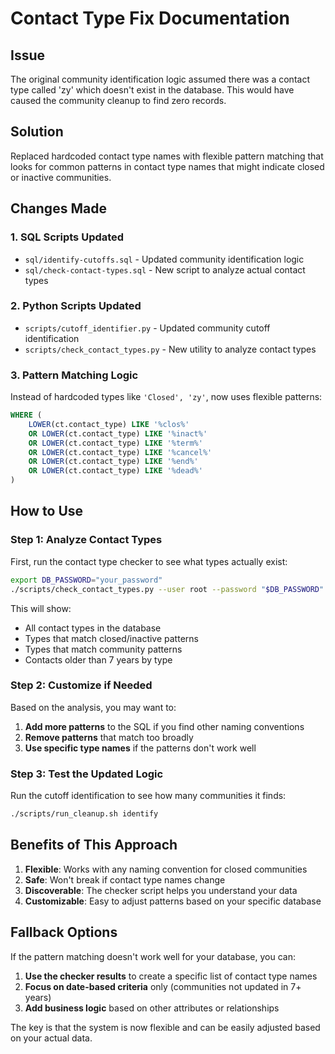 # Contact Type Fix Documentation

## Issue
The original community identification logic assumed there was a contact type called 'zy' which doesn't exist in the database. This would have caused the community cleanup to find zero records.

## Solution
Replaced hardcoded contact type names with flexible pattern matching that looks for common patterns in contact type names that might indicate closed or inactive communities.

## Changes Made

### 1. SQL Scripts Updated
- `sql/identify-cutoffs.sql` - Updated community identification logic
- `sql/check-contact-types.sql` - New script to analyze actual contact types

### 2. Python Scripts Updated  
- `scripts/cutoff_identifier.py` - Updated community cutoff identification
- `scripts/check_contact_types.py` - New utility to analyze contact types

### 3. Pattern Matching Logic
Instead of hardcoded types like `'Closed', 'zy'`, now uses flexible patterns:

```sql
WHERE (
    LOWER(ct.contact_type) LIKE '%clos%'
    OR LOWER(ct.contact_type) LIKE '%inact%'
    OR LOWER(ct.contact_type) LIKE '%term%'
    OR LOWER(ct.contact_type) LIKE '%cancel%'
    OR LOWER(ct.contact_type) LIKE '%end%'
    OR LOWER(ct.contact_type) LIKE '%dead%'
)
```

## How to Use

### Step 1: Analyze Contact Types
First, run the contact type checker to see what types actually exist:

```bash
export DB_PASSWORD="your_password"
./scripts/check_contact_types.py --user root --password "$DB_PASSWORD"
```

This will show:
- All contact types in the database
- Types that match closed/inactive patterns
- Types that match community patterns
- Contacts older than 7 years by type

### Step 2: Customize if Needed
Based on the analysis, you may want to:

1. **Add more patterns** to the SQL if you find other naming conventions
2. **Remove patterns** that match too broadly
3. **Use specific type names** if the patterns don't work well

### Step 3: Test the Updated Logic
Run the cutoff identification to see how many communities it finds:

```bash
./scripts/run_cleanup.sh identify
```

## Benefits of This Approach

1. **Flexible**: Works with any naming convention for closed communities
2. **Safe**: Won't break if contact type names change
3. **Discoverable**: The checker script helps you understand your data
4. **Customizable**: Easy to adjust patterns based on your specific database

## Fallback Options

If the pattern matching doesn't work well for your database, you can:

1. **Use the checker results** to create a specific list of contact type names
2. **Focus on date-based criteria** only (communities not updated in 7+ years)
3. **Add business logic** based on other attributes or relationships

The key is that the system is now flexible and can be easily adjusted based on your actual data.

